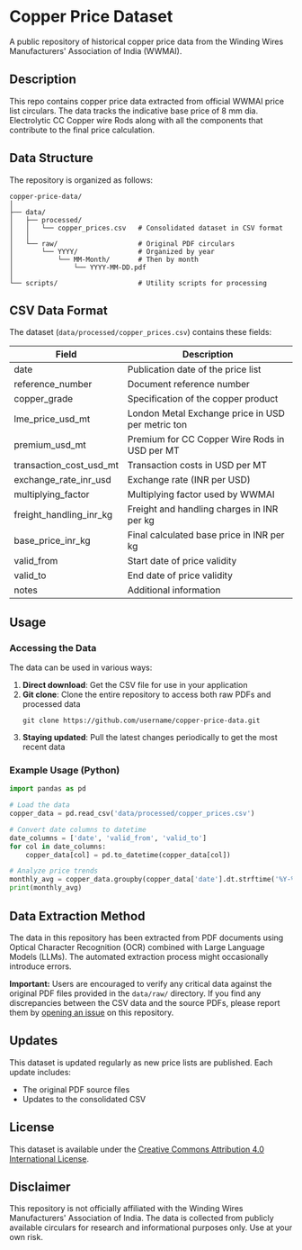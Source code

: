 # Copper Price Dataset

A public repository of historical copper price data from the Winding Wires Manufacturers' Association of India (WWMAI).

## Description

This repo contains copper price data extracted from official WWMAI price list circulars. The data tracks the indicative base price of 8 mm dia. Electrolytic CC Copper wire Rods along with all the components that contribute to the final price calculation.

## Data Structure

The repository is organized as follows:

```
copper-price-data/
│
├── data/
│   ├── processed/
│   │   └── copper_prices.csv   # Consolidated dataset in CSV format
│   │
│   └── raw/                    # Original PDF circulars
│       └── YYYY/               # Organized by year
│           └── MM-Month/       # Then by month
│               └── YYYY-MM-DD.pdf
│
└── scripts/                    # Utility scripts for processing
```

## CSV Data Format

The dataset (`data/processed/copper_prices.csv`) contains these fields:

| Field | Description |
|-------|-------------|
| date | Publication date of the price list |
| reference_number | Document reference number |
| copper_grade | Specification of the copper product |
| lme_price_usd_mt | London Metal Exchange price in USD per metric ton |
| premium_usd_mt | Premium for CC Copper Wire Rods in USD per MT |
| transaction_cost_usd_mt | Transaction costs in USD per MT |
| exchange_rate_inr_usd | Exchange rate (INR per USD) |
| multiplying_factor | Multiplying factor used by WWMAI |
| freight_handling_inr_kg | Freight and handling charges in INR per kg |
| base_price_inr_kg | Final calculated base price in INR per kg |
| valid_from | Start date of price validity |
| valid_to | End date of price validity |
| notes | Additional information |

## Usage

### Accessing the Data

The data can be used in various ways:

1. **Direct download**: Get the CSV file for use in your application
2. **Git clone**: Clone the entire repository to access both raw PDFs and processed data
   ```
   git clone https://github.com/username/copper-price-data.git
   ```
3. **Staying updated**: Pull the latest changes periodically to get the most recent data

### Example Usage (Python)

```python
import pandas as pd

# Load the data
copper_data = pd.read_csv('data/processed/copper_prices.csv')

# Convert date columns to datetime
date_columns = ['date', 'valid_from', 'valid_to']
for col in date_columns:
    copper_data[col] = pd.to_datetime(copper_data[col])

# Analyze price trends
monthly_avg = copper_data.groupby(copper_data['date'].dt.strftime('%Y-%m'))[['base_price_inr_kg']].mean()
print(monthly_avg)
```

## Data Extraction Method

The data in this repository has been extracted from PDF documents using Optical Character Recognition (OCR) combined with Large Language Models (LLMs). The automated extraction process might occasionally introduce errors.

**Important:** Users are encouraged to verify any critical data against the original PDF files provided in the `data/raw/` directory. If you find any discrepancies between the CSV data and the source PDFs, please report them by [opening an issue](https://github.com/physx2494/copper-price-data/issues/new) on this repository.

## Updates

This dataset is updated regularly as new price lists are published. Each update includes:
- The original PDF source files
- Updates to the consolidated CSV

## License

This dataset is available under the [Creative Commons Attribution 4.0 International License](https://creativecommons.org/licenses/by/4.0/).

## Disclaimer

This repository is not officially affiliated with the Winding Wires Manufacturers' Association of India. The data is collected from publicly available circulars for research and informational purposes only. Use at your own risk.